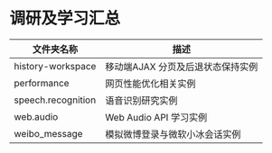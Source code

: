 # 调研及学习汇总

| 文件夹名称         | 描述                              |
| ------------------ | --------------------------------- |
| history-workspace  | 移动端AJAX 分页及后退状态保持实例 |
| performance        | 网页性能优化相关实例              |
| speech.recognition | 语音识别研究实例                  |
| web.audio          | Web Audio API 学习实例            |
| weibo_message      | 模拟微博登录与微软小冰会话实例    |

